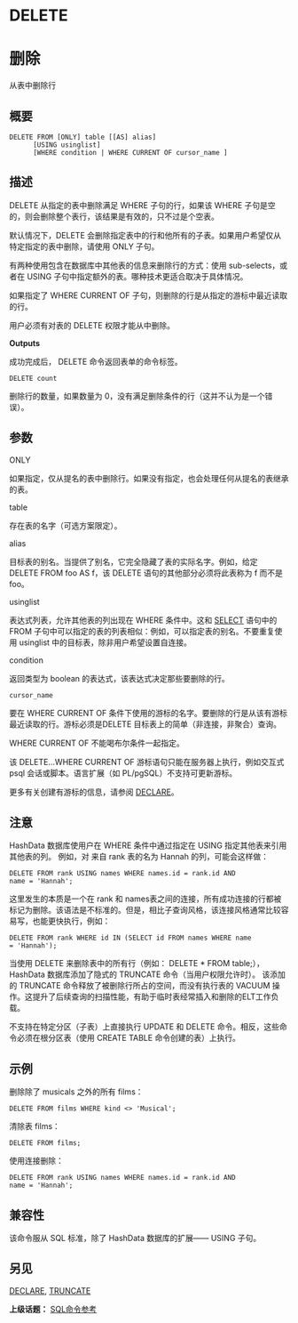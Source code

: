 # DELETE

# 删除

从表中删除行

## 概要

```
DELETE FROM [ONLY] table [[AS] alias]
      [USING usinglist]
      [WHERE condition | WHERE CURRENT OF cursor_name ]
```

## 描述

DELETE 从指定的表中删除满足 WHERE 子句的行，如果该 WHERE 子句是空的，则会删除整个表行，该结果是有效的，只不过是个空表。

默认情况下，DELETE 会删除指定表中的行和他所有的子表。如果用户希望仅从特定指定的表中删除，请使用 ONLY 子句。

有两种使用包含在数据库中其他表的信息来删除行的方式：使用 sub-selects，或者在 USING 子句中指定额外的表。哪种技术更适合取决于具体情况。

如果指定了 WHERE CURRENT OF 子句，则删除的行是从指定的游标中最近读取的行。

用户必须有对表的 DELETE 权限才能从中删除。

**Outputs**

成功完成后， DELETE 命令返回表单的命令标签。

```
DELETE count
```

删除行的数量，如果数量为 0，没有满足删除条件的行（这并不认为是一个错误）。

## 参数

ONLY

如果指定，仅从提名的表中删除行。如果没有指定，也会处理任何从提名的表继承的表。

table

存在表的名字（可选方案限定）。

alias

目标表的别名。当提供了别名，它完全隐藏了表的实际名字。例如，给定 DELETE FROM foo AS f，该 DELETE 语句的其他部分必须将此表称为 f 而不是 foo。

usinglist

表达式列表，允许其他表的列出现在 WHERE 条件中。这和 [SELECT](./select.md) 语句中的 FROM 子句中可以指定的表的列表相似：例如，可以指定表的别名。不要重复使用 usinglist 中的目标表，除非用户希望设置自连接。

condition

返回类型为 boolean 的表达式，该表达式决定那些要删除的行。

`cursor_name`

要在 WHERE CURRENT OF 条件下使用的游标的名字。要删除的行是从该有游标最近读取的行。游标必须是DELETE 目标表上的简单（非连接，非聚合）查询。

WHERE CURRENT OF 不能喝布尔条件一起指定。

该 DELETE...WHERE CURRENT OF 游标语句只能在服务器上执行，例如交互式 psql 会话或脚本。语言扩展（如 PL/pgSQL）不支持可更新游标。

更多有关创建有游标的信息，请参阅 [DECLARE](./declare.md)。

## 注意

HashData 数据库使用户在 WHERE 条件中通过指定在 USING 指定其他表来引用其他表的列。 例如，对 来自 rank 表的名为 Hannah 的列，可能会这样做：

```
DELETE FROM rank USING names WHERE names.id = rank.id AND 
name = 'Hannah';
```

这里发生的本质是一个在 rank 和 names表之间的连接，所有成功连接的行都被标记为删除。该语法是不标准的。但是，相比子查询风格，该连接风格通常比较容易写，也能更快执行，例如：

```
DELETE FROM rank WHERE id IN (SELECT id FROM names WHERE name 
= 'Hannah');
```

当使用 DELETE 来删除表中的所有行（例如： DELETE \* FROM table;）， HashData 数据库添加了隐式的 TRUNCATE 命令（当用户权限允许时）。 该添加的 TRUNCATE 命令释放了被删除行所占的空间，而没有执行表的 VACUUM 操作。这提升了后续查询的扫描性能，有助于临时表经常插入和删除的ELT工作负载。

不支持在特定分区（子表）上直接执行 UPDATE 和 DELETE 命令。相反，这些命令必须在根分区表（使用 CREATE TABLE 命令创建的表）上执行。

## 示例

删除除了 musicals 之外的所有 films：

```
DELETE FROM films WHERE kind <> 'Musical';
```

清除表 films：

```
DELETE FROM films;
```

使用连接删除：

```
DELETE FROM rank USING names WHERE names.id = rank.id AND 
name = 'Hannah';
```

## 兼容性

该命令服从 SQL 标准，除了 HashData 数据库的扩展—— USING 子句。

## 另见

[DECLARE](./declare.md), [TRUNCATE](./truncate.md)

**上级话题：** [SQL命令参考](./README.md)


